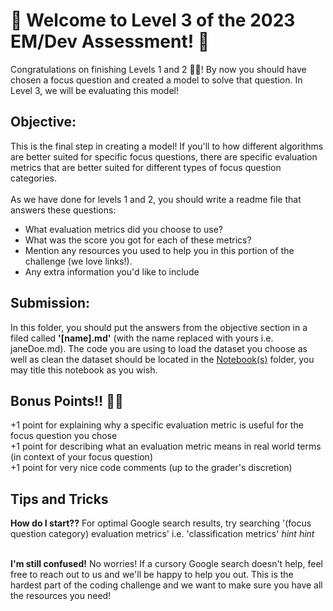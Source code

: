 # 🦩 Welcome to Level 3 of the 2023 EM/Dev Assessment! 🦩

Congratulations on finishing Levels 1 and 2 🥳🥳! By now you should have chosen a focus question and created a model to solve that question. In Level 3, we will be evaluating this model!


## Objective:

This is the final step in creating a model! If you'll to how different algorithms are better suited for specific focus questions, there are specific evaluation metrics that are better suited for different types of focus question categories. <br><br>
As we have done for levels 1 and 2, you should write a readme file that answers these questions:
- What evaluation metrics did you choose to use?
- What was the score you got for each of these metrics?
- Mention any resources you used to help you in this portion of the challenge (we love links!).
- Any extra information you'd like to include

## Submission:
In this folder, you should put the answers from the objective section in a filed called <b>'[name].md'</b> (with the name replaced with yours i.e. janeDoe.md). The code you are using to load the dataset you choose as well as clean the dataset should be located in the [Notebook(s)](/Notebook(s)/) folder, you may title this notebook as you wish.

## Bonus Points!! 💃💃
+1 point for explaining why a specific evaluation metric is useful for the focus question you chose<br>
+1 point for describing what an evaluation metric means in real world terms (in context of your focus question)<br>
+1 point for very nice code comments (up to the grader's discretion)<br>

## Tips and Tricks
**How do I start??** For optimal Google search results, try searching '(focus question category) evaluation metrics' i.e. 'classification metrics' *hint hint*<br><br>

**I'm still confused!** No worries! If a cursory Google search doesn't help, feel free to reach out to us and we'll be happy to help you out. This is the hardest part of the coding challenge and we want to make sure you have all the resources you need!